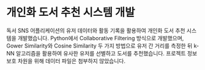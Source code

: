 # 개인화 도서 추천 시스템 개발 

독서 SNS 어플리케이션의 유저 데이터와 활동 기록을 활용하여 개인화 도서 추천 시스템을 개발했습니다. Python에서 Collaborative Filtering 방식으로 개발했으며, Gower Similarity와 Cosine Similarity 두 가지 방법으로 유저 간 거리를 측정한 뒤 k-NN 알고리즘을 활용하여 유사한 유저를 선별하고 도서를 추천했습니다.
프로젝트 정보 보호 차원을 위해 데이터 파일은 첨부하지 않았습니다.
